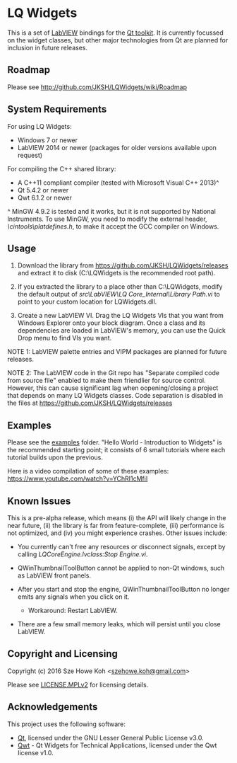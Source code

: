 LQ Widgets
==========
This is a set of [LabVIEW](http://www.ni.com/labview/) bindings for the [Qt
toolkit](https://www.qt.io/). It is currently focussed on the widget classes,
but other major technologies from Qt are planned for inclusion in future
releases.


Roadmap
-------
Please see http://github.com/JKSH/LQWidgets/wiki/Roadmap


System Requirements
-------------------
For using LQ Widgets:
* Windows 7 or newer
* LabVIEW 2014 or newer (packages for older versions available upon request)

For compiling the C++ shared library:
* A C++11 compliant compiler (tested with Microsoft Visual C++ 2013)^
* Qt 5.4.2 or newer
* Qwt 6.1.2 or newer

^ MinGW 4.9.2 is tested and it works, but it is not supported by National
Instruments. To use MinGW, you need to modify the external header,
_<LabVIEW>\cintools\platdefines.h_, to make it accept the GCC compiler on
Windows.


Usage
-----
1. Download the library from https://github.com/JKSH/LQWidgets/releases and
   extract it to disk (C:\LQWidgets is the recommended root path).

2. If you extracted the library to a place other than C:\LQWidgets, modify the
   default output of _src\LabVIEW\LQ Core\_Internal\Library Path.vi_ to point to
   your custom location for LQWidgets.dll.

3. Create a new LabVIEW VI. Drag the LQ Widgets VIs that you want from Windows
   Explorer onto your block diagram. Once a class and its dependencies are
   loaded in LabVIEW's memory, you can use the Quick Drop menu to find VIs you
   want.
   
NOTE 1: LabVIEW palette entries and VIPM packages are planned for future
        releases.

NOTE 2: The LabVIEW code in the Git repo has "Separate compiled code from source
        file" enabled to make them friendlier for source control. However, this
        can cause significant lag when oopening/closing a project that depends
        on many LQ Widgets classes. Code separation is disabled in the files at
        https://github.com/JKSH/LQWidgets/releases


Examples
--------
Please see the [examples](examples) folder. "Hello World - Introduction to
Widgets" is the recommended starting point; it consists of 6 small tutorials
where each tutorial builds upon the previous.

Here is a video compilation of some of these examples:
https://www.youtube.com/watch?v=YChRI1cMfiI


Known Issues
------------
This is a pre-alpha release, which means (i) the API will likely change in the
near future, (ii) the library is far from feature-complete, (iii) performance is
not optimized, and (iv) you might experience crashes. Other issues include:

* You currently can't free any resources or disconnect signals, except by
  calling _LQCoreEngine.lvclass:Stop Engine.vi_.

* QWinThumbnailToolButton cannot be applied to non-Qt windows, such as LabVIEW
  front panels.

* After you start and stop the engine, QWinThumbnailToolButton no longer emits
  any signals when you click on it.
    * Workaround: Restart LabVIEW.

* There are a few small memory leaks, which will persist until you close
  LabVIEW.


Copyright and Licensing
-----------------------
Copyright (c) 2016 Sze Howe Koh <<szehowe.koh@gmail.com>>

Please see [LICENSE.MPLv2](LICENSE.MPLv2) for licensing details.


Acknowledgements
----------------
This project uses the following software:
* [Qt](http://code.qt.io/cgit), licensed under the GNU Lesser General Public
  License v3.0.
* [Qwt](http://qwt.sf.net) - Qt Widgets for Technical Applications, licensed
  under the Qwt license v1.0.

